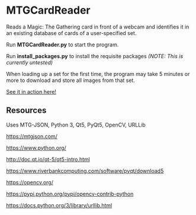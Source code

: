 # MTGCardReader

Reads a Magic: The Gathering card in front of a webcam and identifies it in an existing database of cards of a user-specified set.

Run __MTGCardReader.py__ to start the program.

Run __install_packages.py__ to install the requisite packages _(NOTE: This is currently untested)_

When loading up a set for the first time, the program may take 5 minutes or more to download and store all images from that set.

[See it in action here!](https://www.youtube.com/watch?v=KvsBkOgKNgQ)

## Resources
Uses MTG-JSON, Python 3, Qt5, PyQt5, OpenCV, URLLib

https://mtgjson.com/

https://www.python.org/

http://doc.qt.io/qt-5/qt5-intro.html

https://www.riverbankcomputing.com/software/pyqt/download5

https://opencv.org/

https://pypi.python.org/pypi/opencv-contrib-python

https://docs.python.org/3/library/urllib.html

